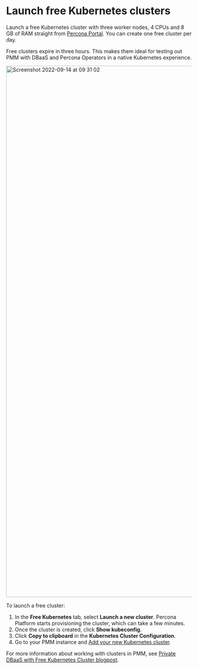 # Launch free Kubernetes clusters

Launch a free Kubernetes cluster with three worker nodes, 4 CPUs and 8 GB of RAM straight from [Percona Portal](https://portal.percona.com). You can create one free cluster per day. 

Free clusters expire in three hours. This makes them ideal for testing out PMM with DBaaS and Percona Operators in a native Kubernetes experience. 

<img width="1440" alt="Screenshot 2022-09-14 at 09 31 02" src="https://user-images.githubusercontent.com/62939655/190077890-1d52f330-0a36-4577-b383-a677f56cc5e7.png">

To launch a free cluster:

1. In the **Free Kubernetes** tab, select **Launch a new cluster**. Percona Platform starts provisioning the cluster, which can take a few minutes.  
2. Once the cluster is created, click **Show kubeconfig**.
3. Click **Copy to clipboard** in the **Kubernetes Cluster Configuration**.
4. Go to your PMM instance and [Add your new Kubernetes cluster](https://docs.percona.com/percona-monitoring-and-management/using/dbaas.html#kubernetes-clusters).

For more information about working with clusters in PMM, see [Private DBaaS with Free Kubernetes Cluster blogpost](https://www.percona.com/blog/private-dbaas-with-free-kubernetes-cluster/).
